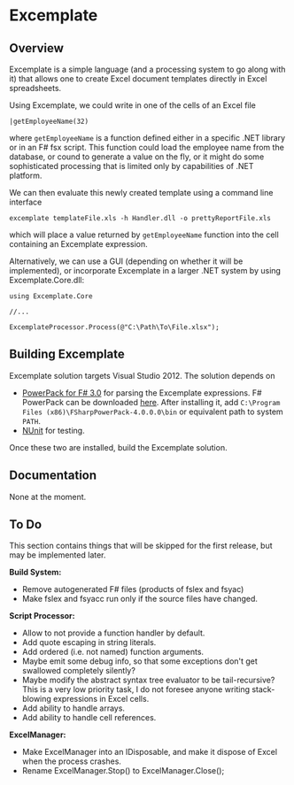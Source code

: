 Excemplate
==========

Overview
--------

Excemplate is a simple language (and a processing system to go along with it) that allows one to create Excel document templates directly in Excel spreadsheets.

Using Excemplate, we could write in one of the cells of an Excel file

    |getEmployeeName(32)
	
where `getEmployeeName` is a function defined either in a specific .NET library or in an F# fsx script.  This function could load the employee name from the database, or cound to generate a value on the fly, or it might do some sophisticated processing that is limited only by capabilities of .NET platform.  

We can then evaluate this newly created template using a command line interface

    excemplate templateFile.xls -h Handler.dll -o prettyReportFile.xls
	
which will place a value returned by `getEmployeeName` function into the cell containing an Excemplate expression.

Alternatively, we can use a GUI (depending on whether it will be implemented), or incorporate Excemplate in a larger .NET system by using Excemplate.Core.dll:

    using Excemplate.Core
	
	//...
	
	ExcemplateProcessor.Process(@"C:\Path\To\File.xlsx");
	
Building Excemplate
-------------------

Excemplate solution targets Visual Studio 2012.  The solution depends on

* [PowerPack for F# 3.0](https://fsharppowerpack.codeplex.com/releases/view/99231) for parsing the Excemplate expressions.  F# PowerPack can be downloaded [here](https://fsharppowerpack.codeplex.com/releases/view/99231).  After installing it, add `C:\Program Files (x86)\FSharpPowerPack-4.0.0.0\bin` or equivalent path to system `PATH`.
* [NUnit](http://www.nunit.org/) for testing.

Once these two are installed, build the Excemplate solution.

Documentation
-------------

None at the moment.

To Do
-----

This section contains things that will be skipped for the first release, but may be implemented later.

**Build System:**

* Remove autogenerated F# files (products of fslex and fsyac)
* Make fslex and fsyacc run only if the source files have changed.

**Script Processor:**

* Allow to not provide a function handler by default.
* Add quote escaping in string literals.
* Add ordered (i.e. not named) function arguments.
* Maybe emit some debug info, so that some exceptions don't get swallowed completely silently?
* Maybe modify the abstract syntax tree evaluator to be tail-recursive?  This is a very low priority task, I do not foresee anyone writing stack-blowing expressions in Excel cells.
* Add ability to handle arrays.
* Add ability to handle cell references.

**ExcelManager:**
* Make ExcelManager into an IDisposable, and make it dispose of Excel when the process crashes.
* Rename ExcelManager.Stop() to ExcelManager.Close();


